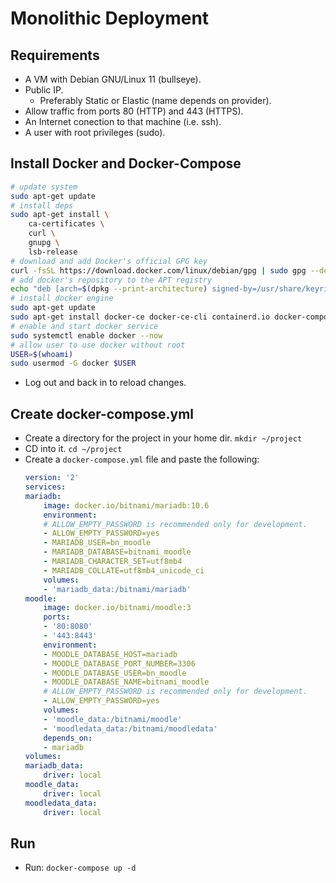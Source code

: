 # Monolithic Deployment

## Requirements
- A VM with Debian GNU/Linux 11 (bullseye).
- Public IP.
    - Preferably Static or Elastic (name depends on provider).
- Allow traffic from ports 80 (HTTP) and 443 (HTTPS).
- An Internet conection to that machine (i.e. ssh).
- A user with root privileges (sudo).

## Install Docker and Docker-Compose
```bash
# update system
sudo apt-get update
# install deps
sudo apt-get install \
    ca-certificates \
    curl \
    gnupg \
    lsb-release
# download and add Docker's official GPG key
curl -fsSL https://download.docker.com/linux/debian/gpg | sudo gpg --dearmor -o /usr/share/keyrings/docker-archive-keyring.gpg
# add docker's repository to the APT registry
echo "deb [arch=$(dpkg --print-architecture) signed-by=/usr/share/keyrings/docker-archive-keyring.gpg] https://download.docker.com/linux/debian $(lsb_release -cs) stable" | sudo tee /etc/apt/sources.list.d/docker.list > /dev/null
# install docker engine
sudo apt-get update
sudo apt-get install docker-ce docker-ce-cli containerd.io docker-compose
# enable and start docker service
sudo systemctl enable docker --now
# allow user to use docker without root
USER=$(whoami)
sudo usermod -G docker $USER
```
- Log out and back in to reload changes.

## Create docker-compose.yml
- Create a directory for the project in your home dir. `mkdir ~/project`
- CD into it. `cd ~/project`
- Create a `docker-compose.yml` file and paste the following:
    ```yml
    version: '2'
    services:
    mariadb:
        image: docker.io/bitnami/mariadb:10.6
        environment:
        # ALLOW_EMPTY_PASSWORD is recommended only for development.
        - ALLOW_EMPTY_PASSWORD=yes
        - MARIADB_USER=bn_moodle
        - MARIADB_DATABASE=bitnami_moodle
        - MARIADB_CHARACTER_SET=utf8mb4
        - MARIADB_COLLATE=utf8mb4_unicode_ci
        volumes:
        - 'mariadb_data:/bitnami/mariadb'
    moodle:
        image: docker.io/bitnami/moodle:3
        ports:
        - '80:8080'
        - '443:8443'
        environment:
        - MOODLE_DATABASE_HOST=mariadb
        - MOODLE_DATABASE_PORT_NUMBER=3306
        - MOODLE_DATABASE_USER=bn_moodle
        - MOODLE_DATABASE_NAME=bitnami_moodle
        # ALLOW_EMPTY_PASSWORD is recommended only for development.
        - ALLOW_EMPTY_PASSWORD=yes
        volumes:
        - 'moodle_data:/bitnami/moodle'
        - 'moodledata_data:/bitnami/moodledata'
        depends_on:
        - mariadb
    volumes:
    mariadb_data:
        driver: local
    moodle_data:
        driver: local
    moodledata_data:
        driver: local
    ```

## Run
- Run: `docker-compose up -d`

